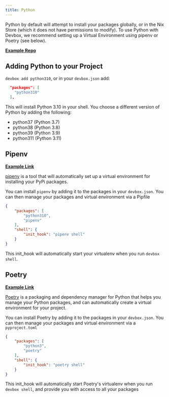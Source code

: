 ```yaml
---
title: Python
---
```


Python by default will attempt to install your packages globally, or in the Nix Store (which it does not have permissions to modify). To use Python with Devbox, we recommend setting up a Virtual Environment using pipenv or Poetry (see below).

[**Example Repo**](https://github.com/jetpack-io/devbox-examples/tree/main/development/python)

## Adding Python to your Project

`devbox add python310`, or in your `devbox.json` add:


```json
  "packages": [
    "python310"
  ],
```

This will install Python 3.10 in your shell. You choose a different version of Python by adding the following: 

* python37 (Python 3.7)
* python38 (Python 3.8)
* python39 (Python 3.9)
* python311 (Python 3.11)

## Pipenv

[**Example Link**](https://github.com/jetpack-io/devbox-examples/tree/main/development/python/pipenv)

[pipenv](https://pipenv.pypa.io/en/latest/) is a tool that will automatically set up a virtual environment for installing your PyPi packages. 

You can install `pipenv` by adding it to the packages in your `devbox.json`. You can then manage your packages and virtual environment via a Pipfile

```json
{
    "packages": [
        "python310",
        "pipenv"
    ],
    "shell": {
        "init_hook": "pipenv shell"
    }
}
```
This init_hook will automatically start your virtualenv when you run `devbox shell`.

## Poetry
[**Example Link**](https://github.com/jetpack-io/devbox-examples/tree/main/development/python/poetry/poetry-demo)

[Poetry](https://python-poetry.org/) is a packaging and dependency manager for Python that helps you manage your Python packages, and can automatically create a virtual environment for your project. 

You can install Poetry by adding it to the packages in your `devbox.json`. You can then manage your packages and virtual environment via a `pyproject.toml`

```json
{
    "packages": [
        "python3",
        "poetry"
    ],
    "shell": {
        "init_hook": "poetry shell"
    }
}
```
This init_hook will automatically start Poetry's virtualenv when you run `devbox shell`, and provide you with access to all your packages
